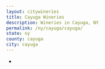 ```yaml
---
layout: citywineries
title: Cayuga Wineries
description: Wineries in Cayuga, NY
permalink: /ny/cayuga/cayuga/
state: ny
county: cayuga
city: cayuga
---
```

-
